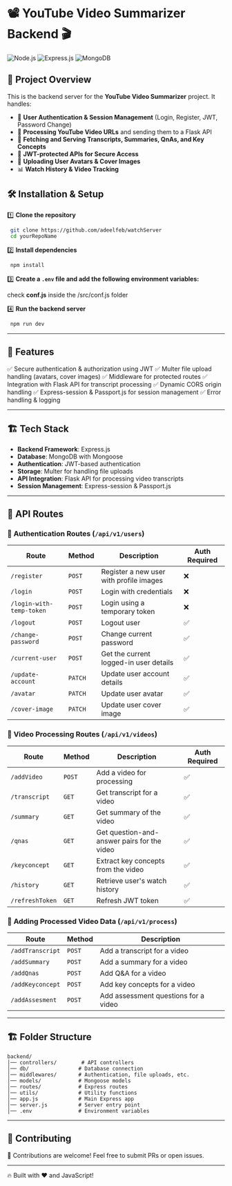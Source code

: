 # 📽️ YouTube Video Summarizer Backend 🎬

![Node.js](https://img.shields.io/badge/Node.js-43853D?style=for-the-badge&logo=node.js&logoColor=white) ![Express.js](https://img.shields.io/badge/Express.js-000000?style=for-the-badge&logo=express&logoColor=white) ![MongoDB](https://img.shields.io/badge/MongoDB-4EA94B?style=for-the-badge&logo=mongodb&logoColor=white)

## 🚀 Project Overview
This is the backend server for the **YouTube Video Summarizer** project. It handles:
- 📌 **User Authentication & Session Management** (Login, Register, JWT, Password Change)
- 🎥 **Processing YouTube Video URLs** and sending them to a Flask API
- 📜 **Fetching and Serving Transcripts, Summaries, QnAs, and Key Concepts**
- 🔐 **JWT-protected APIs for Secure Access**
- 📂 **Uploading User Avatars & Cover Images**
- 📊 **Watch History & Video Tracking**


## 🛠️ Installation & Setup

1️⃣ **Clone the repository**
```sh
 git clone https://github.com/adeelfeb/watchServer
 cd yourRepoName
```

2️⃣ **Install dependencies**
```sh
 npm install
```

3️⃣ **Create a `.env` file and add the following environment variables:**

check **conf.js** inside the /src/conf.js folder


4️⃣ **Run the backend server**
```sh
 npm run dev
```

---

## 🎯 Features
✅ Secure authentication & authorization using JWT
✅ Multer file upload handling (avatars, cover images)
✅ Middleware for protected routes
✅ Integration with Flask API for transcript processing
✅ Dynamic CORS origin handling
✅ Express-session & Passport.js for session management
✅ Error handling & logging

---


## 🏗️ Tech Stack
- **Backend Framework**: Express.js
- **Database**: MongoDB with Mongoose
- **Authentication**: JWT-based authentication
- **Storage**: Multer for handling file uploads
- **API Integration**: Flask API for processing video transcripts
- **Session Management**: Express-session & Passport.js

---

## 📌 API Routes

### 🔑 **Authentication Routes** (`/api/v1/users`)
| Route | Method | Description | Auth Required |
|--------|--------|-------------|--------------|
| `/register` | `POST` | Register a new user with profile images | ❌ |
| `/login` | `POST` | Login with credentials | ❌ |
| `/login-with-temp-token` | `POST` | Login using a temporary token | ❌ |
| `/logout` | `POST` | Logout user | ✅ |
| `/change-password` | `POST` | Change current password | ✅ |
| `/current-user` | `POST` | Get the current logged-in user details | ✅ |
| `/update-account` | `PATCH` | Update user account details | ✅ |
| `/avatar` | `PATCH` | Update user avatar | ✅ |
| `/cover-image` | `PATCH` | Update user cover image | ✅ |

### 🎥 **Video Processing Routes** (`/api/v1/videos`)
| Route | Method | Description | Auth Required |
|--------|--------|-------------|--------------|
| `/addVideo` | `POST` | Add a video for processing | ✅ |
| `/transcript` | `GET` | Get transcript for a video | ✅ |
| `/summary` | `GET` | Get summary of the video | ✅ |
| `/qnas` | `GET` | Get question-and-answer pairs for the video | ✅ |
| `/keyconcept` | `GET` | Extract key concepts from the video | ✅ |
| `/history` | `GET` | Retrieve user's watch history | ✅ |
| `/refreshToken` | `GET` | Refresh JWT token | ✅ |

### 📜 **Adding Processed Video Data** (`/api/v1/process`)
| Route | Method | Description |
|--------|--------|-------------|
| `/addTranscript` | `POST` | Add a transcript for a video |
| `/addSummary` | `POST` | Add a summary for a video |
| `/addQnas` | `POST` | Add Q&A for a video |
| `/addKeyconcept` | `POST` | Add key concepts for a video |
| `/addAssesment` | `POST` | Add assessment questions for a video |

---


## 🏗️ Folder Structure
```
backend/
│── controllers/        # API controllers
│── db/                # Database connection
│── middlewares/       # Authentication, file uploads, etc.
│── models/            # Mongoose models
│── routes/            # Express routes
│── utils/             # Utility functions
│── app.js             # Main Express app
│── server.js          # Server entry point
│── .env               # Environment variables
```

---

## 🤝 Contributing
🚀 Contributions are welcome! Feel free to submit PRs or open issues.

---


🔥 Built with ❤️ and JavaScript!

